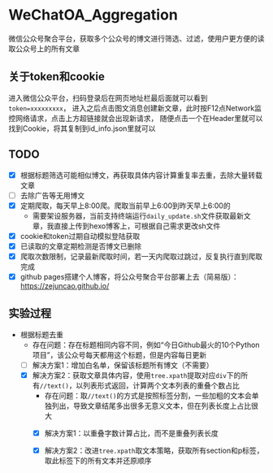 # WeChatOA_Aggregation
微信公众号聚合平台，获取多个公众号的博文进行筛选、过滤，使用户更方便的读取公众号上的所有文章

## 关于token和cookie
进入微信公众平台，扫码登录后在网页地址栏最后面就可以看到`token=xxxxxxxxx`，
进入之后点击图文消息创建新文章，此时按F12点Network监控网络请求，点击上方超链接就会出现新请求，
随便点击一个在Header里就可以找到Cookie，将其复制到id_info.json里就可以

## TODO
- [x] 根据标题筛选可能相似博文，再获取具体内容计算重复率去重，去除大量转载文章
- [ ] 去除广告等无用博文
- [x] 定期爬取，每天早上8:00爬。爬取当前早上6:00到昨天早上6:00的
  - 需要架设服务器，当前支持终端运行`daily_update.sh`文件获取最新文章，我直接上传到hexo博客上，可根据自己需求更改sh文件
- [x] cookie和token过期自动模拟登陆获取
- [x] 已读取的文章定期检测是否博文已删除
- [x] 爬取次数限制，记录最新爬取时间，若一天内爬取过跳过，反复执行直到爬取完成
- [x] github pages搭建个人博客，将公众号聚合平台部署上去（简易版）：https://zejuncao.github.io/

## 实验过程
- 根据标题去重
  - 存在问题：存在标题相同内容不同，例如“今日Github最火的10个Python项目”，该公众号每天都用这个标题，但是内容每日更新
  - [ ] 解决方案1：增加白名单，保留该标题所有博文（不需要）
  - [x] 解决方案2：获取文章具体内容，使用`tree.xpath`提取对应`div`下的所有`//text()`，以列表形式返回，计算两个文本列表的重叠个数占比
    - 存在问题：取`//text()`的方式是按照标签分割，一些加粗的文本会单独列出，导致文章结尾多出很多无意义文本，但在列表长度上占比很大
    - [x] 解决方案1：以重叠字数计算占比，而不是重叠列表长度
    - [x] 解决方案2：改进`tree.xpath`取文本策略，获取所有section和p标签，取此标签下的所有文本并还原顺序

